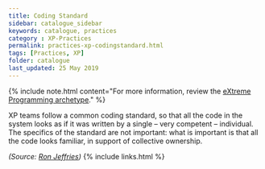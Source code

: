 ```yaml
---
title: Coding Standard
sidebar: catalogue_sidebar
keywords: catalogue, practices
category : XP-Practices
permalink: practices-xp-codingstandard.html
tags: [Practices, XP]
folder: catalogue
last_updated: 25 May 2019
---
```


{% include note.html content="For more information, review the [eXtreme Programming archetype](/archetype/XP)." %}

XP teams follow a common coding standard, so that all the code in the system looks as if it was written by a single – very competent – individual. The specifics of the standard are not important: what is important is that all the code looks familiar, in support of collective ownership.

*(Source: [Ron Jeffries](http://ronjeffries.com/xprog/what-is-extreme-programming))*
{% include links.html %}
